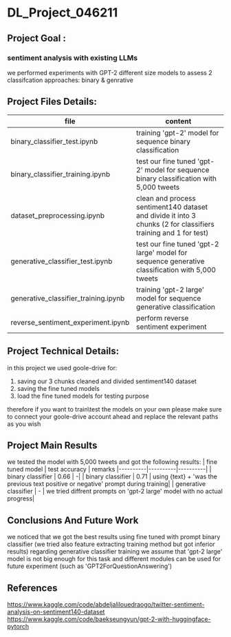# DL_Project_046211
## Project Goal :
  ### sentiment analysis with existing LLMs
  we performed experiments with GPT-2 different size models to assess 2 classifcation approaches: binary & genrative   

## Project Files Details:
| file | content | 
|----------|----------|
|   binary_classifier_test.ipynb            |   training 'gpt-2' model for sequence binary classification  |   
|   binary_classifier_training.ipynb        |   test our fine tuned 'gpt-2' model for sequence binary classification with 5,000 tweets |   
|   dataset_preprocessing.ipynb             |   clean and process sentiment140 dataset and divide it into 3 chunks (2 for classifiers training and 1 for test)  |   
|   generative_classifier_test.ipynb        |   test our fine tuned 'gpt-2 large' model for sequence generative classification with 5,000 tweets | 
|   generative_classifier_training.ipynb    |   training 'gpt-2 large' model for sequence generative classification  | 
|   reverse_sentiment_experiment.ipynb      |   perform reverse sentiment experiment  | 

 ## Project Technical Details: 
 in this project we used goole-drive for:
 1) saving our 3 chunks cleaned and divided sentiment140 dataset
 2) saving the fine tuned models
 3) load the fine tuned models for testing purpose

  therefore if you want to train\test the models on your own please make sure
  to connect your goole-drive account ahead and replace the relevant paths as you wish

 ## Project Main Results
 we tested the model with 5,000 tweets and got the following results:
 | fine tuned model | test accuracy | remarks
|----------|----------|----------|
|   binary classifier           |   0.66  |   -|
|   binary classifier           |   0.71  |   using {text} + 'was the previous text positive or negative' prompt during training|
|   generative classifier           |   -  |   we tried diffrent prompts on 'gpt-2 large' model with no actual progress| 
 
## Conclusions And Future Work
we noticed that we got the best results using fine tuned with prompt binary classifier (we tried also feature extracting training method but got inferior results)
regarding generative classifier training we assume that 'gpt-2 large' model is not big enough for this task and different modules can
be used for future experiment (such as 'GPT2ForQuestionAnswering')

## References
https://www.kaggle.com/code/abdeljalilouedraogo/twitter-sentiment-analysis-on-sentiment140-dataset
https://www.kaggle.com/code/baekseungyun/gpt-2-with-huggingface-pytorch
